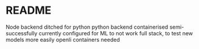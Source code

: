 # README #

Node backend ditched for python
python backend containerised semi-successfully
currently configured for ML to not work full stack, to test new models more easily
openli containers needed
